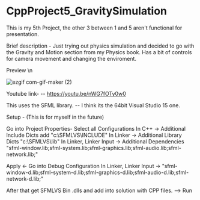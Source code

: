 # CppProject5_GravitySimulation

This is my 5th Project, the other 3 between 1 and 5 aren't functional for presentation.

Brief description - 
   Just trying out physics simulation and decided to go with the Gravity and Motion section from my Physics book.
   Has a bit of controls for camera movement and changing the enviroment.

Preview \n

![ezgif com-gif-maker (2)](https://user-images.githubusercontent.com/67654528/114599787-7a3ae780-9c8b-11eb-93ac-6c832c7a2867.gif)

Youtube link- -- https://youtu.be/nWG7fOTy0w0

This uses the SFML library. -- I think its the 64bit Visual Studio 15 one.

Setup - (This is for myself in the future)

Go into Project Properties- Select all Configurations In C++ -> Additional Include Dicts add "c:\SFMLVS\INCLUDE" In Linker -> Additional Library Dicts "c:\SFMLVS\lib" In Linker, Linker Input -> Additional Dependencies "sfml-window.lib;sfml-system.lib;sfml-graphics.lib;sfml-audio.lib;sfml-network.lib;"

Apply <- Go into Debug Configuration In Linker, Linker Input -> "sfml-window-d.lib;sfml-system-d.lib;sfml-graphics-d.lib;sfml-audio-d.lib;sfml-network-d.lib;"

After that get SFMLVS Bin .dlls and add into solution with CPP files. --> Run
